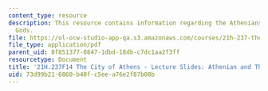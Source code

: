 ```yaml
---
content_type: resource
description: This resource contains information regarding the Athenians and their
  Gods.
file: https://ol-ocw-studio-app-qa.s3.amazonaws.com/courses/21h-237-the-city-of-athens-in-the-age-of-pericles-fall-2014/73d99b216860b40fc5eea76e2f87b08b_MIT21H_237F14_Gods.pdf
file_type: application/pdf
parent_uid: 8f851377-0847-1dbd-18db-c7dc1aa2f3ff
resourcetype: Document
title: '21H.237F14 The City of Athens - Lecture Slides: Athenian and Their Gods'
uid: 73d99b21-6860-b40f-c5ee-a76e2f87b08b
---
```

